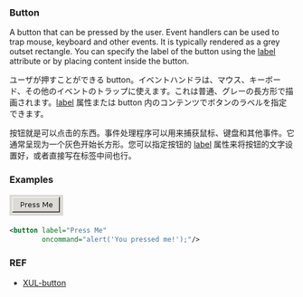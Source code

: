 ### Button

A button that can be pressed by the user. Event handlers can be used to trap mouse, keyboard and other events. It is typically rendered as a grey outset rectangle. You can specify the label of the button using the [label](./label.md) attribute or by placing content inside the button.

ユーザが押すことができる button。イベントハンドラは、マウス、キーボード、その他のイベントのトラップに使えます。これは普通、グレーの長方形で描画されます。[label](./label.md) 属性または button 内のコンテンツでボタンのラベルを指定できます。

按钮就是可以点击的东西。事件处理程序可以用来捕获鼠标、键盘和其他事件。它通常呈现为一个灰色开始长方形。您可以指定按钮的 [label](./label.md) 属性来将按钮的文字设置好，或者直接写在标签中间也行。

### Examples

![=XUL_ref_button](./images/=XUL_ref_button.png)

```xml
<button label="Press Me"
        oncommand="alert('You pressed me!');"/>
```

### REF
 
  - [XUL-button](https://developer.mozilla.org/en-US/docs/Archive/Mozilla/XUL/button)